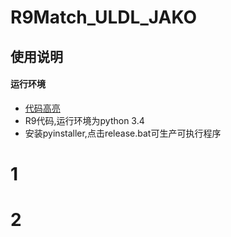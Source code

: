 # R9Match_ULDL_JAKO
## 使用说明
#### 运行环境
* [代码高亮](#2)
* R9代码,运行环境为python 3.4
* 安装pyinstaller,点击release.bat可生产可执行程序

# 1


















































# 2